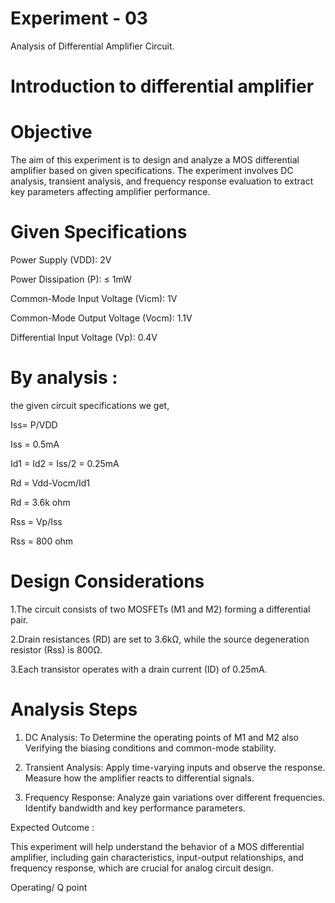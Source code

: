 # Experiment - 03
Analysis of Differential Amplifier Circuit.
# Introduction to differential amplifier 

# Objective
The aim of this experiment is to design and analyze a MOS differential amplifier based on given specifications. The experiment involves DC analysis, transient analysis, and frequency response evaluation to extract key parameters affecting amplifier performance.

# Given Specifications

Power Supply (VDD): 2V

Power Dissipation (P): ≤ 1mW

Common-Mode Input Voltage (Vicm): 1V

Common-Mode Output Voltage (Vocm): 1.1V

Differential Input Voltage (Vp): 0.4V

# By analysis :
the given circuit specifications we get,

Iss= P/VDD

Iss = 0.5mA

Id1 = Id2 = Iss/2 = 0.25mA

Rd = Vdd-Vocm/Id1

Rd = 3.6k ohm

Rss = Vp/Iss 

Rss = 800 ohm 

# Design Considerations

1.The circuit consists of two MOSFETs (M1 and M2) forming a differential pair.

2.Drain resistances (RD) are set to 3.6kΩ, while the source degeneration resistor (Rss) is 800Ω.

3.Each transistor operates with a drain current (ID) of 0.25mA.


# Analysis Steps

1. DC Analysis:
To Determine the operating points of M1 and M2 also Verifying the biasing conditions and common-mode stability.


2. Transient Analysis:
Apply time-varying inputs and observe the response.
Measure how the amplifier reacts to differential signals.


3. Frequency Response:
Analyze gain variations over different frequencies.
Identify bandwidth and key performance parameters.


Expected Outcome :

This experiment will help understand the behavior of a MOS differential amplifier, including gain characteristics, input-output relationships, and frequency response, which are crucial for analog circuit design.


Operating/ Q point 
